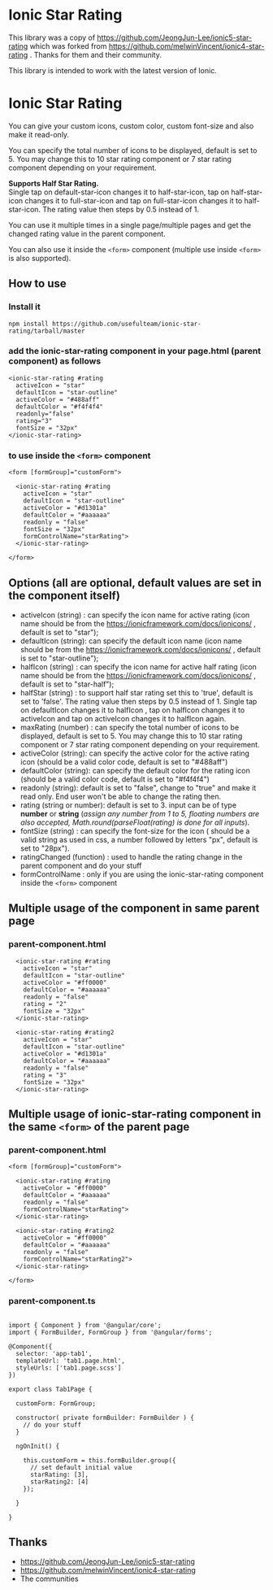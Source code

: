 # Ionic Star Rating

This library was a copy of https://github.com/JeongJun-Lee/ionic5-star-rating which was forked from https://github.com/melwinVincent/ionic4-star-rating . Thanks for them and their community.

This library is intended to work with the latest version of Ionic.

# Ionic Star Rating

You can give your custom icons, custom color, custom font-size and also make it read-only.  

You can specify the total number of icons to be displayed, default is set to 5. You may change this to 10 star rating component or 7 star rating component depending on your requirement.  

**Supports Half Star Rating.**    
Single tap on default-star-icon changes it to half-star-icon, tap on half-star-icon changes it to full-star-icon and tap on full-star-icon changes it to half-star-icon. The rating value then steps by 0.5 instead of 1.  

You can use it multiple times in a single page/multiple pages and get the changed rating value in the parent component.  

You can also use it inside the `<form>` component (multiple use inside `<form>` is also supported).

## How to use

### Install it
`npm install https://github.com/usefulteam/ionic-star-rating/tarball/master`

### add the ionic-star-rating component in your page.html (parent component) as follows

```
<ionic-star-rating #rating
  activeIcon = "star"
  defaultIcon = "star-outline"
  activeColor = "#488aff" 
  defaultColor = "#f4f4f4"
  readonly="false"
  rating="3"
  fontSize = "32px"
</ionic-star-rating>
```

### to use inside the `<form>` component

```
<form [formGroup]="customForm">

  <ionic-star-rating #rating 
    activeIcon = "star"
    defaultIcon = "star-outline"
    activeColor = "#d1301a"
    defaultColor = "#aaaaaa"
    readonly = "false"
    fontSize = "32px"
    formControlName="starRating">
  </ionic-star-rating>

</form>
```
## Options (all are optional, default values are set in the component itself)

* activeIcon (string) : can specify the icon name for active rating (icon name should be from the https://ionicframework.com/docs/ionicons/  ,  default is set to "star");
* defaultIcon (string): can specify the default icon name (icon name should be from the https://ionicframework.com/docs/ionicons/  , default is set to "star-outline");
* halfIcon (string) : can specify the icon name for active half rating (icon name should be from the https://ionicframework.com/docs/ionicons/  ,  default is set to "star-half");
* halfStar (string) : to support half star rating set this to 'true', default is set to 'false'. The rating value then steps by 0.5 instead of 1. Single tap on defaultIcon changes it to halfIcon , tap on halfIcon changes it to activeIcon and tap on activeIcon changes it to halfIcon again.
* maxRating (number) : can specify the total number of icons to be displayed, default is set to 5. You may change this to 10 star rating component or 7 star rating component depending on your requirement.
* activeColor (string): can specify the active color for the active rating icon (should be a valid color code, default is set to "#488aff")
* defaultColor (string): can specify the default color for the rating icon (should be a valid color code, default is set to "#f4f4f4")
* readonly (string): default is set to "false", change to "true" and make it read only. End user won't be able to change the rating then.
* rating (string or number): default is set to 3. input can be of type **number** or **string** (*assign any number from 1 to 5, floating numbers are also accepted, Math.round(parseFloat(rating) is done for all inputs*). 
* fontSize (string) : can specify the font-size for the icon ( should be a valid string as used in css, a number followed by letters "px", default is set to "28px"). 
* ratingChanged (function) : used to handle the rating change in the parent component and do your stuff
* formControlName : only if you are using the ionic-star-rating component inside the `<form>` component  

## Multiple usage of the component in same parent page

### parent-component.html

```
  <ionic-star-rating #rating
    activeIcon = "star"
    defaultIcon = "star-outline"
    activeColor = "#ff0000"
    defaultColor = "#aaaaaa"
    readonly = "false"
    rating = "2"
    fontSize = "32px"
  </ionic-star-rating>

  <ionic-star-rating #rating2
    activeIcon = "star"
    defaultIcon = "star-outline"
    activeColor = "#d1301a"
    defaultColor = "#aaaaaa"
    readonly = "false"
    rating = "3"
    fontSize = "32px"
  </ionic-star-rating>

```

## Multiple usage of ionic-star-rating component in the same `<form>` of the parent page

### parent-component.html
```
<form [formGroup]="customForm">

  <ionic-star-rating #rating 
    activeColor = "#ff0000"
    defaultColor = "#aaaaaa"
    readonly = "false"
    formControlName="starRating">
  </ionic-star-rating>

  <ionic-star-rating #rating2 
    activeColor = "#ff0000"
    defaultColor = "#aaaaaa"
    readonly = "false"
    formControlName="starRating2">
  </ionic-star-rating>

</form>
```

### parent-component.ts

```

import { Component } from '@angular/core';
import { FormBuilder, FormGroup } from '@angular/forms';

@Component({
  selector: 'app-tab1',
  templateUrl: 'tab1.page.html',
  styleUrls: ['tab1.page.scss']
})

export class Tab1Page {

  customForm: FormGroup;
  
  constructor( private formBuilder: FormBuilder ) {
    // do your stuff
  }
  
  ngOnInit() {

    this.customForm = this.formBuilder.group({
      // set default initial value
      starRating: [3], 
      starRating2: [4]
    });

  }

}
```

## Thanks

- https://github.com/JeongJun-Lee/ionic5-star-rating
- https://github.com/melwinVincent/ionic4-star-rating
- The communities
